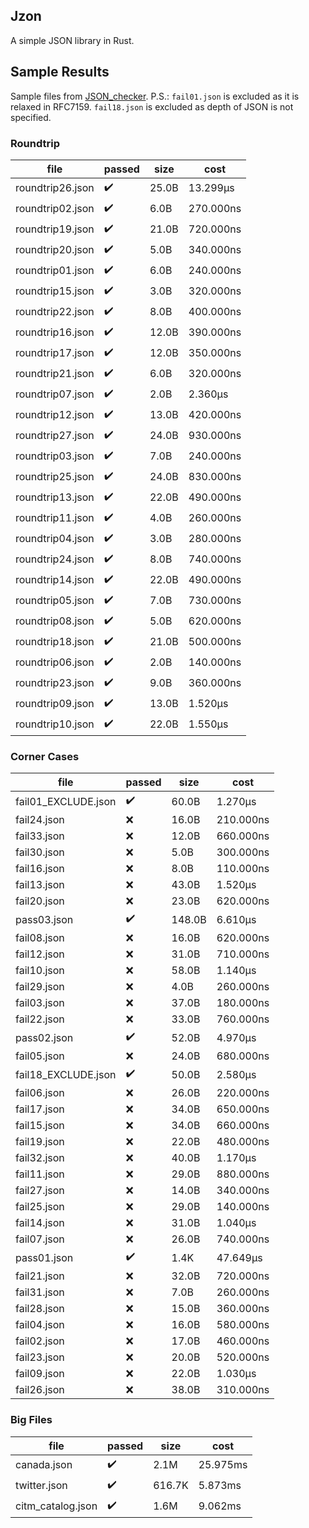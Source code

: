 ## Jzon
A simple JSON library in Rust.

## Sample Results
Sample files from [JSON\_checker](http://www.json.org/JSON\_checker/).
P.S.: `fail01.json` is excluded as it is relaxed in RFC7159. `fail18.json` is excluded as depth of JSON is not specified.

### Roundtrip
| file                |       passed       |   size |      cost |
| ------------------- | ------------------ | ------ | --------- |
| roundtrip26.json    | :heavy_check_mark: |  25.0B |  13.299µs |
| roundtrip02.json    | :heavy_check_mark: |   6.0B | 270.000ns |
| roundtrip19.json    | :heavy_check_mark: |  21.0B | 720.000ns |
| roundtrip20.json    | :heavy_check_mark: |   5.0B | 340.000ns |
| roundtrip01.json    | :heavy_check_mark: |   6.0B | 240.000ns |
| roundtrip15.json    | :heavy_check_mark: |   3.0B | 320.000ns |
| roundtrip22.json    | :heavy_check_mark: |   8.0B | 400.000ns |
| roundtrip16.json    | :heavy_check_mark: |  12.0B | 390.000ns |
| roundtrip17.json    | :heavy_check_mark: |  12.0B | 350.000ns |
| roundtrip21.json    | :heavy_check_mark: |   6.0B | 320.000ns |
| roundtrip07.json    | :heavy_check_mark: |   2.0B |   2.360µs |
| roundtrip12.json    | :heavy_check_mark: |  13.0B | 420.000ns |
| roundtrip27.json    | :heavy_check_mark: |  24.0B | 930.000ns |
| roundtrip03.json    | :heavy_check_mark: |   7.0B | 240.000ns |
| roundtrip25.json    | :heavy_check_mark: |  24.0B | 830.000ns |
| roundtrip13.json    | :heavy_check_mark: |  22.0B | 490.000ns |
| roundtrip11.json    | :heavy_check_mark: |   4.0B | 260.000ns |
| roundtrip04.json    | :heavy_check_mark: |   3.0B | 280.000ns |
| roundtrip24.json    | :heavy_check_mark: |   8.0B | 740.000ns |
| roundtrip14.json    | :heavy_check_mark: |  22.0B | 490.000ns |
| roundtrip05.json    | :heavy_check_mark: |   7.0B | 730.000ns |
| roundtrip08.json    | :heavy_check_mark: |   5.0B | 620.000ns |
| roundtrip18.json    | :heavy_check_mark: |  21.0B | 500.000ns |
| roundtrip06.json    | :heavy_check_mark: |   2.0B | 140.000ns |
| roundtrip23.json    | :heavy_check_mark: |   9.0B | 360.000ns |
| roundtrip09.json    | :heavy_check_mark: |  13.0B |   1.520µs |
| roundtrip10.json    | :heavy_check_mark: |  22.0B |   1.550µs |

### Corner Cases
| file                |       passed       |   size |      cost |
| ------------------- | ------------------ | ------ | --------- |
| fail01_EXCLUDE.json | :heavy_check_mark: |  60.0B |   1.270µs |
| fail24.json         |        :x:         |  16.0B | 210.000ns |
| fail33.json         |        :x:         |  12.0B | 660.000ns |
| fail30.json         |        :x:         |   5.0B | 300.000ns |
| fail16.json         |        :x:         |   8.0B | 110.000ns |
| fail13.json         |        :x:         |  43.0B |   1.520µs |
| fail20.json         |        :x:         |  23.0B | 620.000ns |
| pass03.json         | :heavy_check_mark: | 148.0B |   6.610µs |
| fail08.json         |        :x:         |  16.0B | 620.000ns |
| fail12.json         |        :x:         |  31.0B | 710.000ns |
| fail10.json         |        :x:         |  58.0B |   1.140µs |
| fail29.json         |        :x:         |   4.0B | 260.000ns |
| fail03.json         |        :x:         |  37.0B | 180.000ns |
| fail22.json         |        :x:         |  33.0B | 760.000ns |
| pass02.json         | :heavy_check_mark: |  52.0B |   4.970µs |
| fail05.json         |        :x:         |  24.0B | 680.000ns |
| fail18_EXCLUDE.json | :heavy_check_mark: |  50.0B |   2.580µs |
| fail06.json         |        :x:         |  26.0B | 220.000ns |
| fail17.json         |        :x:         |  34.0B | 650.000ns |
| fail15.json         |        :x:         |  34.0B | 660.000ns |
| fail19.json         |        :x:         |  22.0B | 480.000ns |
| fail32.json         |        :x:         |  40.0B |   1.170µs |
| fail11.json         |        :x:         |  29.0B | 880.000ns |
| fail27.json         |        :x:         |  14.0B | 340.000ns |
| fail25.json         |        :x:         |  29.0B | 140.000ns |
| fail14.json         |        :x:         |  31.0B |   1.040µs |
| fail07.json         |        :x:         |  26.0B | 740.000ns |
| pass01.json         | :heavy_check_mark: |   1.4K |  47.649µs |
| fail21.json         |        :x:         |  32.0B | 720.000ns |
| fail31.json         |        :x:         |   7.0B | 260.000ns |
| fail28.json         |        :x:         |  15.0B | 360.000ns |
| fail04.json         |        :x:         |  16.0B | 580.000ns |
| fail02.json         |        :x:         |  17.0B | 460.000ns |
| fail23.json         |        :x:         |  20.0B | 520.000ns |
| fail09.json         |        :x:         |  22.0B |   1.030µs |
| fail26.json         |        :x:         |  38.0B | 310.000ns |

### Big Files
| file                |       passed       |   size |      cost |
| ------------------- | ------------------ | ------ | --------- |
| canada.json         | :heavy_check_mark: |   2.1M |  25.975ms |
| twitter.json        | :heavy_check_mark: | 616.7K |   5.873ms |
| citm_catalog.json   | :heavy_check_mark: |   1.6M |   9.062ms |

